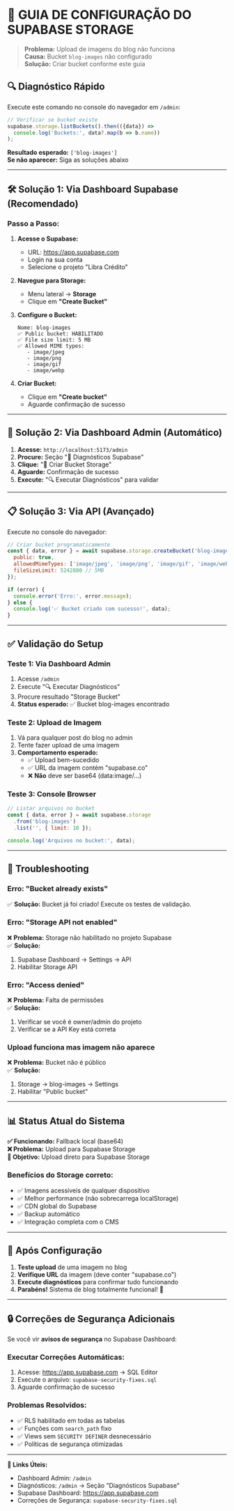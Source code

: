 # 📁 GUIA DE CONFIGURAÇÃO DO SUPABASE STORAGE

> **Problema:** Upload de imagens do blog não funciona  
> **Causa:** Bucket `blog-images` não configurado  
> **Solução:** Criar bucket conforme este guia  

## 🔍 **Diagnóstico Rápido**

Execute este comando no console do navegador em `/admin`:
```javascript
// Verificar se bucket existe
supabase.storage.listBuckets().then(({data}) => 
  console.log('Buckets:', data?.map(b => b.name))
);
```

**Resultado esperado:** `['blog-images']`  
**Se não aparecer:** Siga as soluções abaixo

---

## 🛠️ **Solução 1: Via Dashboard Supabase (Recomendado)**

### **Passo a Passo:**

1. **Acesse o Supabase:**
   - URL: https://app.supabase.com
   - Login na sua conta
   - Selecione o projeto "Libra Crédito"

2. **Navegue para Storage:**
   - Menu lateral → **Storage**
   - Clique em **"Create Bucket"**

3. **Configure o Bucket:**
   ```
   Nome: blog-images
   ✅ Public bucket: HABILITADO
   ✅ File size limit: 5 MB
   ✅ Allowed MIME types:
      - image/jpeg
      - image/png  
      - image/gif
      - image/webp
   ```

4. **Criar Bucket:**
   - Clique em **"Create bucket"**
   - Aguarde confirmação de sucesso

---

## 🔧 **Solução 2: Via Dashboard Admin (Automático)**

1. **Acesse:** `http://localhost:5173/admin`
2. **Procure:** Seção "🔧 Diagnósticos Supabase" 
3. **Clique:** "📁 Criar Bucket Storage"
4. **Aguarde:** Confirmação de sucesso
5. **Execute:** "🔍 Executar Diagnósticos" para validar

---

## 📋 **Solução 3: Via API (Avançado)**

Execute no console do navegador:

```javascript
// Criar bucket programaticamente
const { data, error } = await supabase.storage.createBucket('blog-images', {
  public: true,
  allowedMimeTypes: ['image/jpeg', 'image/png', 'image/gif', 'image/webp'],
  fileSizeLimit: 5242880 // 5MB
});

if (error) {
  console.error('Erro:', error.message);
} else {
  console.log('✅ Bucket criado com sucesso!', data);
}
```

---

## ✅ **Validação do Setup**

### **Teste 1: Via Dashboard Admin**
1. Acesse `/admin`
2. Execute "🔍 Executar Diagnósticos"
3. Procure resultado "Storage Bucket"
4. **Status esperado:** ✅ Bucket blog-images encontrado

### **Teste 2: Upload de Imagem**
1. Vá para qualquer post do blog no admin
2. Tente fazer upload de uma imagem
3. **Comportamento esperado:** 
   - ✅ Upload bem-sucedido
   - ✅ URL da imagem contém "supabase.co"
   - ❌ **Não** deve ser base64 (data:image/...)

### **Teste 3: Console Browser**
```javascript
// Listar arquivos no bucket
const { data, error } = await supabase.storage
  .from('blog-images')
  .list('', { limit: 10 });

console.log('Arquivos no bucket:', data);
```

---

## 🚨 **Troubleshooting**

### **Erro: "Bucket already exists"**
✅ **Solução:** Bucket já foi criado! Execute os testes de validação.

### **Erro: "Storage API not enabled"**
❌ **Problema:** Storage não habilitado no projeto Supabase  
✅ **Solução:** 
1. Supabase Dashboard → Settings → API
2. Habilitar Storage API

### **Erro: "Access denied"**
❌ **Problema:** Falta de permissões  
✅ **Solução:**
1. Verificar se você é owner/admin do projeto
2. Verificar se a API Key está correta

### **Upload funciona mas imagem não aparece**
❌ **Problema:** Bucket não é público  
✅ **Solução:**
1. Storage → blog-images → Settings
2. Habilitar "Public bucket"

---

## 📊 **Status Atual do Sistema**

**✅ Funcionando:** Fallback local (base64)  
**❌ Problema:** Upload para Supabase Storage  
**🎯 Objetivo:** Upload direto para Supabase Storage  

### **Benefícios do Storage correto:**
- ✅ Imagens acessíveis de qualquer dispositivo
- ✅ Melhor performance (não sobrecarrega localStorage)
- ✅ CDN global do Supabase
- ✅ Backup automático
- ✅ Integração completa com o CMS

---

## 🎯 **Após Configuração**

1. **Teste upload** de uma imagem no blog
2. **Verifique URL** da imagem (deve conter "supabase.co")
3. **Execute diagnósticos** para confirmar tudo funcionando
4. **Parabéns!** Sistema de blog totalmente funcional! 🎉

---

## 🔒 **Correções de Segurança Adicionais**

Se você vir **avisos de segurança** no Supabase Dashboard:

### **Executar Correções Automáticas:**
1. Acesse: https://app.supabase.com → SQL Editor
2. Execute o arquivo: `supabase-security-fixes.sql`
3. Aguarde confirmação de sucesso

### **Problemas Resolvidos:**
- ✅ RLS habilitado em todas as tabelas
- ✅ Funções com `search_path` fixo
- ✅ Views sem `SECURITY DEFINER` desnecessário
- ✅ Políticas de segurança otimizadas

---

**🔗 Links Úteis:**
- Dashboard Admin: `/admin`
- Diagnósticos: `/admin` → Seção "Diagnósticos Supabase"
- Supabase Dashboard: https://app.supabase.com
- Correções de Segurança: `supabase-security-fixes.sql`